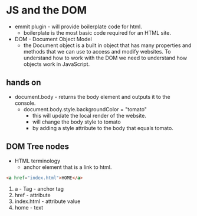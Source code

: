 # JS and the DOM

* emmit plugin - will provide boilerplate code for html.
  * boilerplate is the most basic code required for an HTML site.
* DOM - Document Object Model
  * the Document object is a built in object that has many properties and methods that we can use to access and modify websites. To understand how to work with the DOM we need to understand how objects work in JavaScript.

## hands on

* document.body - returns the body element and outputs it to the console.
  * document.body.style.backgroundColor = "tomato"
    * this will update the local render of the website.
    * will change the body style to tomato
    * by adding a style attribute to the body that equals tomato.

## DOM Tree nodes

* HTML terminology
  * anchor element that is a link to html.

```html
<a href="index.html">HOME</a>
```

1. a - Tag - anchor tag
2. href - attribute
3. index.html - attribute value
4. home - text